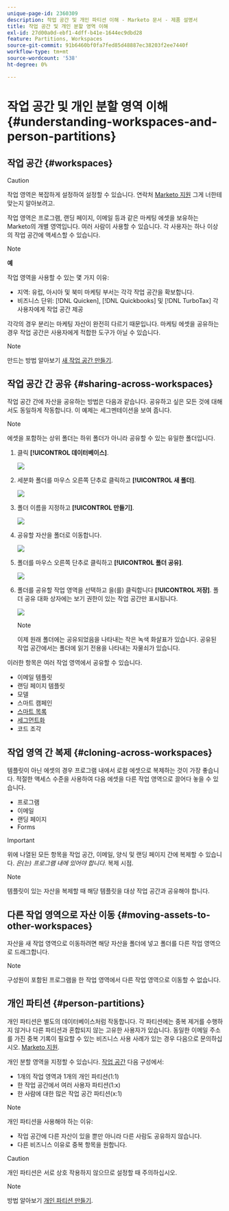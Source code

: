 ```yaml
---
unique-page-id: 2360309
description: 작업 공간 및 개인 파티션 이해 - Marketo 문서 - 제품 설명서
title: 작업 공간 및 개인 분할 영역 이해
exl-id: 27d00a0d-ebf1-4dff-b41e-1644ec9dbd28
feature: Partitions, Workspaces
source-git-commit: 91b6460bf0fa7fed85d48887ec38203f2ee7440f
workflow-type: tm+mt
source-wordcount: '538'
ht-degree: 0%

---
```


# 작업 공간 및 개인 분할 영역 이해 {#understanding-workspaces-and-person-partitions}

## 작업 공간 {#workspaces}

>[!CAUTION]
>
>작업 영역은 복잡하게 설정하여 설정할 수 있습니다. 연락처 [Marketo 지원](https://nation.marketo.com/t5/Support/ct-p/Support) 그게 너한테 맞는지 알아보려고.

작업 영역은 프로그램, 랜딩 페이지, 이메일 등과 같은 마케팅 에셋을 보유하는 Marketo의 개별 영역입니다. 여러 사람이 사용할 수 있습니다. 각 사용자는 하나 이상의 작업 공간에 액세스할 수 있습니다.

>[!NOTE]
>
>**예**
>
>작업 영역을 사용할 수 있는 몇 가지 이유:
>
>* 지역: 유럽, 아시아 및 북미 마케팅 부서는 각각 작업 공간을 확보합니다.
>* 비즈니스 단위: [!DNL Quicken], [!DNL Quickbooks] 및 [!DNL TurboTax] 각 사용자에게 작업 공간 제공
>
>각각의 경우 분리는 마케팅 자산이 완전히 다르기 때문입니다. 마케팅 에셋을 공유하는 경우 작업 공간은 사용자에게 적합한 도구가 아닐 수 있습니다.

>[!NOTE]
>
>만드는 방법 알아보기 [새 작업 공간 만들기](/help/marketo/product-docs/administration/workspaces-and-person-partitions/create-a-new-workspace.md).

## 작업 공간 간 공유 {#sharing-across-workspaces}

작업 공간 간에 자산을 공유하는 방법은 다음과 같습니다. 공유하고 싶은 모든 것에 대해서도 동일하게 작동합니다. 이 예제는 세그멘테이션을 보여 줍니다.

>[!NOTE]
>
>에셋을 포함하는 상위 폴더는 하위 폴더가 아니라 공유할 수 있는 유일한 폴더입니다.

1. 클릭 **[!UICONTROL 데이터베이스]**.

   ![](assets/understanding-workspaces-and-person-partitions-1.png)

1. 세분화 폴더를 마우스 오른쪽 단추로 클릭하고 **[!UICONTROL 새 폴더]**.

   ![](assets/understanding-workspaces-and-person-partitions-2.png)

1. 폴더 이름을 지정하고 **[!UICONTROL 만들기]**.

   ![](assets/understanding-workspaces-and-person-partitions-3.png)

1. 공유할 자산을 폴더로 이동합니다.

   ![](assets/understanding-workspaces-and-person-partitions-4.png)

1. 폴더를 마우스 오른쪽 단추로 클릭하고 **[!UICONTROL 폴더 공유]**.

   ![](assets/understanding-workspaces-and-person-partitions-5.png)

1. 폴더를 공유할 작업 영역을 선택하고 을(를) 클릭합니다 **[!UICONTROL 저장]**. 폴더 공유 대화 상자에는 보기 권한이 있는 작업 공간만 표시됩니다.

   ![](assets/understanding-workspaces-and-person-partitions-6.png)

   >[!NOTE]
   >
   >이제 원래 폴더에는 공유되었음을 나타내는 작은 녹색 화살표가 있습니다. 공유된 작업 공간에서는 폴더에 읽기 전용을 나타내는 자물쇠가 있습니다.

이러한 항목은 여러 작업 영역에서 공유할 수 있습니다.

* 이메일 템플릿
* 랜딩 페이지 템플릿
* 모델
* 스마트 캠페인
* [스마트 목록](/help/marketo/product-docs/core-marketo-concepts/smart-lists-and-static-lists/using-smart-lists/reference-a-list-or-smart-list-across-workspaces.md)
* [세그먼트화](/help/marketo/product-docs/administration/workspaces-and-person-partitions/share-segmentations-across-workspaces-and-partitions.md)
* 코드 조각

## 작업 영역 간 복제 {#cloning-across-workspaces}

템플릿이 아닌 에셋의 경우 프로그램 내에서 로컬 에셋으로 복제하는 것이 가장 좋습니다. 적절한 액세스 수준을 사용하여 다음 에셋을 다른 작업 영역으로 끌어다 놓을 수 있습니다.

* 프로그램
* 이메일
* 랜딩 페이지
* Forms

>[!IMPORTANT]
>
>위에 나열된 모든 항목을 작업 공간, 이메일, 양식 및 랜딩 페이지 간에 복제할 수 있습니다. _은(는) 프로그램 내에 있어야 합니다._ 복제 시점.

>[!NOTE]
>
>템플릿이 있는 자산을 복제할 때 해당 템플릿을 대상 작업 공간과 공유해야 합니다.

## 다른 작업 영역으로 자산 이동 {#moving-assets-to-other-workspaces}

자산을 새 작업 영역으로 이동하려면 해당 자산을 폴더에 넣고 폴더를 다른 작업 영역으로 드래그합니다.

>[!NOTE]
>
>구성원이 포함된 프로그램을 한 작업 영역에서 다른 작업 영역으로 이동할 수 없습니다.

## 개인 파티션 {#person-partitions}

개인 파티션은 별도의 데이터베이스처럼 작동합니다. 각 파티션에는 중복 제거를 수행하지 않거나 다른 파티션과 혼합되지 않는 고유한 사용자가 있습니다. 동일한 이메일 주소를 가진 중복 기록이 필요할 수 있는 비즈니스 사용 사례가 있는 경우 다음으로 문의하십시오. [Marketo 지원](https://nation.marketo.com/t5/Support/ct-p/Support).

개인 분할 영역을 지정할 수 있습니다.  [작업 공간](create-a-new-workspace.md) 다음 구성에서:

* 1개의 작업 영역과 1개의 개인 파티션(1:1)
* 한 작업 공간에서 여러 사용자 파티션(1:x)
* 한 사람에 대한 많은 작업 공간 파티션(x:1)

>[!NOTE]
>
>개인 파티션을 사용해야 하는 이유:
>
>* 작업 공간에 다른 자산이 있을 뿐만 아니라 다른 사람도 공유하지 않습니다.
>* 다른 비즈니스 이유로 중복 항목을 원합니다.

>[!CAUTION]
>
>개인 파티션은 서로 상호 작용하지 않으므로 설정할 때 주의하십시오.

>[!NOTE]
>
>방법 알아보기 [개인 파티션 만들기](/help/marketo/product-docs/administration/workspaces-and-person-partitions/create-a-person-partition.md).
